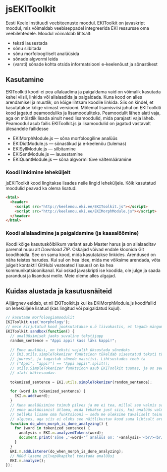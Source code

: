 # jsEKIToolkit

Eesti Keele Instituudi veebiteenuste moodul. EKIToolkit on javaskript moodul, mis võimaldab veebiseppadel integreerida EKI ressursse oma veebilehtedele. Moodul võimaldab lihtsalt:
* teksti lausestada
* sõnu silbitada
* sõnu morfoloogiliselt analüüsida
* sõnade algvormi leida
* (varsti) sõnade kohta otsida informatsiooni e-keelenõust ja sõnastikest

## Kasutamine

EKIToolkiti koodi ei pea allalaadima ja paigaldama vaid on võimalik kasutada kahel viisil, linkida või allalaadida ja paigaldada. Kuna kood on alles arendamisel ja muutlik, on kõige lihtsam koodile linkida. Siis on kindel, et kasutatakse kõige viimast versiooni.
Mõlemal lisamisviisi juhul on EKIToolkiti kood jagatud peamooduliks ja lisamooduliteks. Peamoodulit läheb alati vaja, aga on mõistlik lisada ainult need lisamoodulid, mida parajasti vaja läheb.
Peamoodul asub failis EKIToolkit.js ja lisamoodulid on jagatud vastavalt ülesandele failidesse
* EKIMorphModule.js — sõna morfoloogiline analüüs
* EKIDictModule.js — sõnastikud ja e-keelenõu (tulemas)
* EKISyllModule.js — silbitamine
* EKISentModule.js — lausestamine
* EKIQuantModule.js — sõna algvormi tüve vältemääramine

### Koodi linkimine leheküljelt
jsEKIToolkit kood lingitakse lisades neile lingid leheküljele. Kõik kasutatud moodulid peavad ka olema lisatud.

```HTML
<html>
  <header>
    <script src="http://keelenou.eki.ee/EKIToolkit.js"></script>
    <script src="http://keelenou.eki.ee/EKIMorphModule.js"></script>
  </header>
</html>
```
  
### Koodi allalaadimine ja paigaldamine (ja kaasalöömine)
Koodi kõige kasutuskõlblikum variant asub Master harus ja on allalaaditav paremal nupu alt *Download ZIP*. Oskajad võivad endale kloonida Git koodihoidla. See on sama kood, mida kasutatakse linkides. Arendused on näha teistes harudes. Kui sul on hea idee, mida me võiksime arendada, võta julgelt kontakti! GitHubi veateated (Issues) on ka hea kommunikatsioonikanal.
Kui oskad javaskripti ise koodida, ole julge ja saada parandusi ja lisandusi meile. Meie oleme alles algajad.

## Kuidas alustada ja kasutusnäiteid
Alljärgnev eeldab, et nii EKIToolkit.js kui ka EKIMorphModule.js koodifailid on leheküljele lisatud (kas lingitud või paigaldatud kujul).

```JavaScript
// kasutame morfoloogiamoodulit
EKIToolkit.use('morphology');
// meie kirjutatud kood jooksutatakse n.ö liivakastis, et tagada mängumeeleolu
EKIToolkit.sandbox(function() {
  // analüüsimisek jaoks suvaline tekstijupp
  random_sentence = "Appi appi! kass läks kappi!";
  
  // Enne analüüsi, on teksti vajalik üksustada sõnedeks
  // EKI.utils.simpleTokenizer funktsioon tükeldab sisestatud teksti tühikute
  // juurest, ja tagastab sõnede massiivi. Lihtsustades teeb ta
  // ["Appi", "appi!"] == "Appi appi!".split();
  // utils.SimpleTokenizer funktsioon asub EKIToolkit tuumas, ja on seega
  // alati kättesaadav.
  
  tokenized_sentence = EKI.utils.simpleTokenizer(random_sentence);
  
  for (word in tokenized_sentence) {
    EKI.m.add(word);
  }
  // Kuna analüüsimine toimub pilves ja me ei tea, millal see valmis saab, peame
  // enne analüüsimist ütlema, mida tehakse just siis, kui analüüs valmis saab.
  // Selleks lisame oma funktsiooni – seda me oleksime tavaliselt teinud juba
  // alguses, aga siis ei oleks see näitlikustav kood sama lihtsalt arusaadav olnud :-)
  function do_when_morph_is_done_analyzing() {
    for (word in tokenized_sentence) {
      analysis = EKI.m.analyzedTokens(word);
      document.print('sõne „'+word+'” analüüs on: '+analysis+'<br/><br/>');
    }
  }
  EKI.m.addListener(do_when_morph_is_done_analyzing);
  // Nüüd laseme pilvepäkapikel teostada analüüsi
  EKI.m.analyze();
});
```
